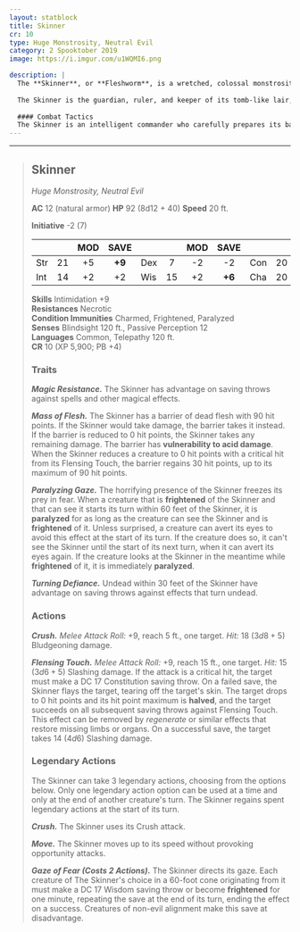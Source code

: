 ```yaml
---
layout: statblock
title: Skinner
cr: 10
type: Huge Monstrosity, Neutral Evil
category: 2 Spooktober 2019
image: https://i.imgur.com/u1WQMI6.png

description: |
  The **Skinner**, or **Fleshworm**, is a wretched, colossal monstrosity rumored to have been created during the fall of the city of Corsil as an act of retribution. Its body is a grotesque, bloated, slug-like form layered in sheet after sheet of flayed and carefully stretched dead flesh. The true body beneath is shielded by this **Mass of Flesh**, which carries the vacant facial imprints of its victims.
  
  The Skinner is the guardian, ruler, and keeper of its tomb-like lair, wandering its prison and crypt ever seeking more flesh to add to its body. Its wretched existence is a beacon for negative energy, animating nearby dead and establishing the Skinner as a **Barrow Lord** that commands a loyal force of deathless guardians.
  
  #### Combat Tactics
  The Skinner is an intelligent commander who carefully prepares its battlefield, always encountered with its undead minions. It opens combat by using **Gaze of Fear** (Legendary Action) to isolate vulnerable targets. Its primary strategy is to use its **Paralyzing Gaze** trait to immobilize frightened victims, then slowly approach to deliver a critical hit with **Flensing Touch**. This devastating attack is used to collect skin—its compulsive collection—and instantly kill and half the target's hit point maximum. If its **Mass of Flesh** barrier is defeated or it is exposed to acid, it will flee, commanding its undead to overwhelm its pursuers while it escapes to safety.
---
```


___
> ## Skinner
> *Huge Monstrosity, Neutral Evil*
> 
> **AC** 12 (natural armor) **HP** 92 (8d12 + 40) **Speed** 20 ft.
> 
> **Initiative** -2 (7)
>
> | | | MOD | SAVE | | | MOD | SAVE | | | MOD | SAVE |
> |:--|:-:|:----:|:----:|:--|:-:|:----:|:----:|:--|:-:|:----:|:----:|
> |Str| 21| +5 | **+9** |Dex| 7| -2 | -2 |Con| 20| +5 | **+9** |
> |Int| 14| +2 | +2 |Wis| 15| +2 | **+6** |Cha| 20| +5 | +5 |
>
> **Skills** Intimidation +9  
> **Resistances** Necrotic  
> **Condition Immunities** Charmed, Frightened, Paralyzed  
> **Senses** Blindsight 120 ft., Passive Perception 12  
> **Languages** Common, Telepathy 120 ft.  
> **CR** 10 (XP 5,900; PB +4)
>
> ### Traits
>
> ***Magic Resistance.*** The Skinner has advantage on saving throws against spells and other magical effects.
>
> ***Mass of Flesh.*** The Skinner has a barrier of dead flesh with 90 hit points. If the Skinner would take damage, the barrier takes it instead. If the barrier is reduced to 0 hit points, the Skinner takes any remaining damage. The barrier has **vulnerability to acid damage**. When the Skinner reduces a creature to 0 hit points with a critical hit from its Flensing Touch, the barrier regains 30 hit points, up to its maximum of 90 hit points.
>
> ***Paralyzing Gaze.*** The horrifying presence of the Skinner freezes its prey in fear. When a creature that is **frightened** of the Skinner and that can see it starts its turn within 60 feet of the Skinner, it is **paralyzed** for as long as the creature can see the Skinner and is **frightened** of it. Unless surprised, a creature can avert its eyes to avoid this effect at the start of its turn. If the creature does so, it can't see the Skinner until the start of its next turn, when it can avert its eyes again. If the creature looks at the Skinner in the meantime while **frightened** of it, it is immediately **paralyzed**.
>
> ***Turning Defiance.*** Undead within 30 feet of the Skinner have advantage on saving throws against effects that turn undead.
>
> ### Actions
>
> ***Crush.*** *Melee Attack Roll:* +9, reach 5 ft., one target. *Hit:* 18 ($3d8 + 5$) Bludgeoning damage.
>
> ***Flensing Touch.*** *Melee Attack Roll:* +9, reach 15 ft., one target. *Hit:* 15 ($3d6 + 5$) Slashing damage. If the attack is a critical hit, the target must make a DC 17 Constitution saving throw. On a failed save, the Skinner flays the target, tearing off the target's skin. The target drops to 0 hit points and its hit point maximum is **halved**, and the target succeeds on all subsequent saving throws against Flensing Touch. This effect can be removed by *regenerate* or similar effects that restore missing limbs or organs. On a successful save, the target takes 14 ($4d6$) Slashing damage.
>
> ### Legendary Actions
>
> The Skinner can take 3 legendary actions, choosing from the options below. Only one legendary action option can be used at a time and only at the end of another creature's turn. The Skinner regains spent legendary actions at the start of its turn.
>
> ***Crush.*** The Skinner uses its Crush attack.
>
> ***Move.*** The Skinner moves up to its speed without provoking opportunity attacks.
>
> ***Gaze of Fear (Costs 2 Actions).*** The Skinner directs its gaze. Each creature of The Skinner's choice in a 60-foot cone originating from it must make a DC 17 Wisdom saving throw or become **frightened** for one minute, repeating the save at the end of its turn, ending the effect on a success. Creatures of non-evil alignment make this save at disadvantage.